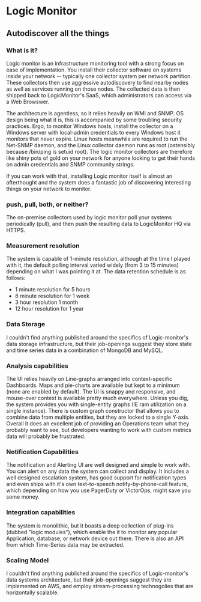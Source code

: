 # Logic Monitor

## Autodiscover all the things

### What is it? 
Logic monitor is an infrastructure monitoring tool with a strong focus on ease
of implementation. You install their collector software on systems inside your
network -- typically one collector system per network partition. These
collectors then use aggressive autodiscovery to find nearby nodes as well as
services running on those nodes. The collected data is then shipped back to
LogicMonitor's SaaS, which administrators can access via a Web Browswer. 

The architecture is agentless, so it relies heavily on WMI and SNMP. OS design
being what it is, this is accompanied by some troubling security practices.
Ergo, to monitor Windows hosts, install the collector on a Windows server with
local-admin credentials to every Windows host it monitors that never expire.
Linux hosts meanwhile are required to run the Net-SNMP daemon, and the Linux
collector daemon runs as root (ostensibly because /bin/ping is setuid root).
The logic monitor collectors are therefore like shiny pots of gold on your
network for anyone looking to get their hands on admin credentials and SNMP
community strings. 

If you can work with that, installing Logic monitor itself is almost an
afterthought and the system does a fantastic job of discovering interesting
things on your network to monitor.

### push, pull, both, or neither?
The on-premise collectors used by logic monitor poll your systems periodically
(pull), and then push the resulting data to LogicMonitor HQ via HTTPS. 

### Measurement resolution 
The system is capable of 1-minute resolution, although at the time I played
with it, the default polling interval varied widely (from 3 to 15 minutes)
depending on what I was pointing it at. The data retention schedule is as
follows: 

* 1 minute resolution for 5 hours
* 8 minute resolution for 1 week
* 3 hour resolution 1 month
* 12 hour resolution for 1 year

### Data Storage 
I couldn't find anything published around the specifics of Logic-monitor's data
storage infrastructure, but their job-openings suggest they store state and
time series data in a combination of MongoDB and MySQL. 

### Analysis capabilities
The UI relies heavily on Line-graphs arranged into context-specific Dashboards.
Maps and pie-charts are available but kept to a minimum (none are enabled by
default). The UI is snappy and responsive, and mouse-over context is available
pretty much everywhere. Unless you dig, the system provides you with
single-entity graphs (IE ram utilization on a single instance). There is custom
graph constructor that allows you to combine data from multiple entities, but
they are locked to a single Y-axis. Overall it does an excellent job of
providing an Operations team what they probably want to see, but developers
wanting to work with custom metrics data will probably be frustrated. 

### Notification Capabilities
The notification and Alerting UI are well designed and simple to work with. You
can alert on any data the system can collect and display. It includes a well
designed escalation system, has good support for notification types and even
ships with it's own text-to-speech notify-by-phone-call feature, which
depending on how you use PagerDuty or VictorOps, might save you some money. 

### Integration capabilities
The system is monolithic, but it boasts a deep collection of plug-ins (dubbed
"logic modules"), which enable the it to monitor any popular Application,
database, or network device out there. There is also an API from which
Time-Series data may be extracted. 

### Scaling Model
I couldn't find anything published around the specifics of Logic-monitor's data
systems architecture, but their job-openings suggest they are implemented on
AWS, and employ stream-processing technogolies that are horizontally scalable. 
